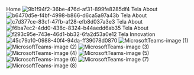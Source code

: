 Home
![9b1f94f2-36be-476d-af31-899fe8285df4](https://github.com/Doug1432/ProjetoFINAL_UC16/assets/104845797/82089bf0-c20d-4ac7-9bf4-380bb10bbbf7)
Tela About
![b6470d5e-f4bf-4998-b866-d6ca5a97a43b](https://github.com/Doug1432/ProjetoFINAL_UC16/assets/104845797/ddf7ca33-2d14-4fdc-9165-4ad4ddf487e3)
Tela About
![c7d377ce-83cf-47fb-af28-efb8d037a3e3](https://github.com/Doug1432/ProjetoFINAL_UC16/assets/104845797/24a563d3-67cb-4d35-956b-3b82e5464524)
Tela About
![f6ba7ec2-4dd0-438c-8324-b44aedd6ab35](https://github.com/Doug1432/ProjetoFINAL_UC16/assets/104845797/d780abce-e305-4194-9c7d-0f003169875d)
Tela About
![f293c95e-743e-46d1-bb32-6fa2d53a0e12](https://github.com/Doug1432/ProjetoFINAL_UC16/assets/104845797/df8bf925-f6c5-4113-bed5-fc1f1e614034)
Tela Innovation
![45c79a10-0988-40f4-94da-ff39078d0870](https://github.com/Doug1432/ProjetoFINAL_UC16/assets/104845797/28cd054d-6843-440c-bae7-1e59c03faacb)
![MicrosoftTeams-image (1)](https://github.com/Doug1432/ProjetoFINAL_UC16/assets/104845797/822ec28a-a913-4e79-9b8c-aff6b6f7e811)
![MicrosoftTeams-image (2)](https://github.com/Doug1432/ProjetoFINAL_UC16/assets/104845797/04ade801-cd03-4cf3-b949-1ff27f47cbd5)
![MicrosoftTeams-image (3)](https://github.com/Doug1432/ProjetoFINAL_UC16/assets/104845797/82525a9d-6b75-43a6-b90a-94b029970cd3)
![MicrosoftTeams-image (4)](https://github.com/Doug1432/ProjetoFINAL_UC16/assets/104845797/6cc29e63-54ee-4c74-a3dc-f8c35bb618d0)
![MicrosoftTeams-image (5)](https://github.com/Doug1432/ProjetoFINAL_UC16/assets/104845797/f62bc1a9-9eb6-4d88-93e2-d12c8e6a3c16)
![MicrosoftTeams-image (6)](https://github.com/Doug1432/ProjetoFINAL_UC16/assets/104845797/ec474772-8f90-4fa7-a2bf-4539ccb1e4b3)
![MicrosoftTeams-image (7)](https://github.com/Doug1432/ProjetoFINAL_UC16/assets/104845797/a3b966e7-49b1-4539-a959-d6f95df1936f)
![MicrosoftTeams-image (8)](https://github.com/Doug1432/ProjetoFINAL_UC16/assets/104845797/d05b836e-f262-477c-8a48-ef7f8651cb1c)
